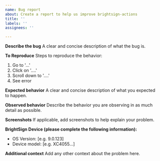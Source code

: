 ```yaml
---
name: Bug report
about: Create a report to help us improve brightsign-actions
title: ''
labels: ''
assignees: ''

---
```


**Describe the bug**
A clear and concise description of what the bug is. 

**To Reproduce**
Steps to reproduce the behavior:
1. Go to '...'
2. Click on '....'
3. Scroll down to '....'
4. See error

**Expected behavior**
A clear and concise description of what you expected to happen.

**Observed behavior**
Describe the behavior you are observing in as much detail as possible.

**Screenshots**
If applicable, add screenshots to help explain your problem.

**BrightSign Device (please complete the following information):**
 - OS Version: [e.g. 9.0.123]
 - Device model: [e.g. XC4055...]

**Additional context**
Add any other context about the problem here.
